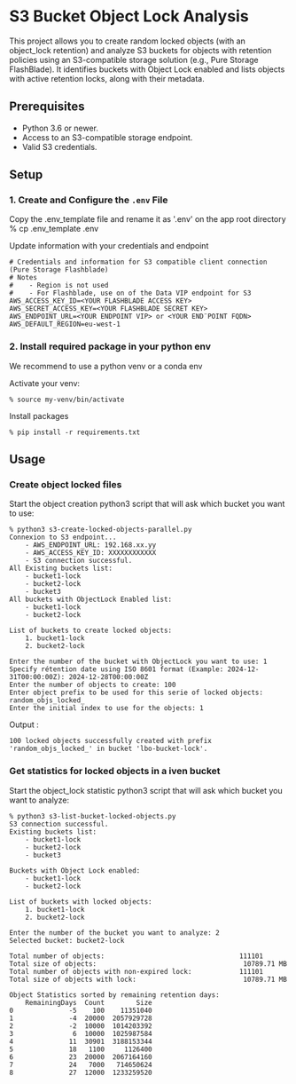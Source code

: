 # S3 Bucket Object Lock Analysis

This project allows you to create random locked objects (with an object_lock retention) and analyze S3 buckets for objects with retention policies using an S3-compatible storage solution (e.g., Pure Storage FlashBlade). It identifies buckets with Object Lock enabled and lists objects with active retention locks, along with their metadata.

## Prerequisites

- Python 3.6 or newer.
- Access to an S3-compatible storage endpoint.
- Valid S3 credentials.

## Setup

### 1. Create and Configure the `.env` File

Copy the .env_template file and rename it as '.env' on the app root directory 
    % cp .env_template .env

Update information with your credentials and endpoint

    # Credentials and information for S3 compatible client connection (Pure Storage Flashblade)
    # Notes 
    #    - Region is not used
    #    - For Flashblade, use on of the Data VIP endpoint for S3
    AWS_ACCESS_KEY_ID=<YOUR FLASHBLADE ACCESS KEY>
    AWS_SECRET_ACCESS_KEY=<YOUR FLASHBLADE SECRET KEY>
    AWS_ENDPOINT_URL=<YOUR ENDPOINT VIP> or <YOUR END¨POINT FQDN> 
    AWS_DEFAULT_REGION=eu-west-1 

### 2. Install required package in your python env

We recommend to use a python venv or a conda env

Activate your venv:

    % source my-venv/bin/activate

Install packages

    % pip install -r requirements.txt

## Usage

### Create object locked files

Start the object creation python3 script that will ask which bucket you want to use:

    % python3 s3-create-locked-objects-parallel.py
    Connexion to S3 endpoint...
        - AWS_ENDPOINT_URL: 192.168.xx.yy
        - AWS_ACCESS_KEY_ID: XXXXXXXXXXXX
        - S3 connection successful.
    All Existing buckets list:
        - bucket1-lock
        - bucket2-lock
        - bucket3
    All buckets with ObjectLock Enabled list:
        - bucket1-lock
        - bucket2-lock

    List of buckets to create locked objects:
        1. bucket1-lock
        2. bucket2-lock

    Enter the number of the bucket with ObjectLock you want to use: 1
    Specify rétention date using ISO 8601 format (Example: 2024-12-31T00:00:00Z): 2024-12-28T00:00:00Z
    Enter the number of objects to create: 100
    Enter object prefix to be used for this serie of locked objects: random_objs_locked_
    Enter the initial index to use for the objects: 1

Output :
    
    100 locked objects successfully created with prefix 'random_objs_locked_' in bucket 'lbo-bucket-lock'.

### Get statistics for locked objects in a iven bucket

Start the object_lock statistic python3 script that will ask which bucket you want to analyze:

    % python3 s3-list-bucket-locked-objects.py
    S3 connection successful.
    Existing buckets list:
        - bucket1-lock
        - bucket2-lock
        - bucket3

    Buckets with Object Lock enabled:
        - bucket1-lock
        - bucket2-lock

    List of buckets with locked objects:
        1. bucket1-lock
        2. bucket2-lock

    Enter the number of the bucket you want to analyze: 2
    Selected bucket: bucket2-lock

    Total number of objects:                                  111101
    Total size of objects:                                     10789.71 MB
    Total number of objects with non-expired lock:            111101
    Total size of objects with lock:                           10789.71 MB

    Object Statistics sorted by remaining retention days:
        RemainingDays  Count        Size
    0              -5    100    11351040
    1              -4  20000  2057929728
    2              -2  10000  1014203392
    3               6  10000  1025987584
    4              11  30901  3188153344
    5              18   1100     1126400
    6              23  20000  2067164160
    7              24   7000   714650624
    8              27  12000  1233259520


